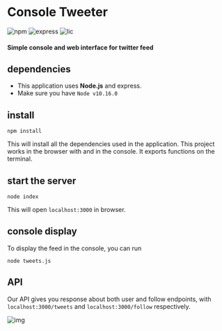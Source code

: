 # Console Tweeter 
 ![npm][npm-image] ![express][express]     ![lic][lic] 

 
[npm-image]: https://img.shields.io/npm/v/simple-peer.svg 

[lic]: https://img.shields.io/apm/l/vim-mode
[express]: https://img.shields.io/github/v/release/expressjs/express

[downloads-image]: https://img.shields.io/npm/dm/simple-peer.svg
[downloads-url]: https://npmjs.org/package/simple-peer 




#### Simple console and web interface for twitter feed

## dependencies

- This application uses **Node.js** and express. 
- Make sure you have `Node v10.16.0` 


## install

```
npm install 
```
This will install all the dependencies used in the application. This project works in the browser with and in the console. It exports functions on the terminal.  

## start the server
```
node index
```

This will open `localhost:3000` in browser. 


## console display

To display the feed in the console, you can run 

```
node tweets.js
```

## API

Our API gives you response about both user and follow endpoints, with `localhost:3000/tweets` and `localhost:3000/follow` respectively. 

![img](https://gitlab.com/jonas-kgomo/tweet-feed/raw/master/media/main.png)